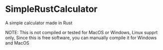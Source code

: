 # SimpleRustCalculator
A simple calculator made in Rust

NOTE: This is not compiled or tested for MacOS or Windows, Linux supprt only,
Since this is free software, you can manually compile it for Windows and MacOS
